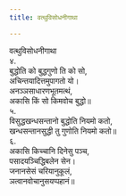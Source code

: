 ```yaml
---
title: वत्थुविसोधनीगाथा

---
```

वत्थुविसोधनीगाथा  
४.  
बुद्धोति को बुद्धगुणो ति को सो,  
अचिन्तयादित्तमुपागतो यो।  
अनञ्‍ञसाधारणभूतमत्थं,  
अकासि किं सो किमवोच बुद्धो॥  
५.  
विसुद्धखन्धसन्तानो बुद्धोति नियमो कतो,  
खन्धसन्तानसुद्धी तु गुणोति नियमो कतो॥  
६.  
अकासि किच्‍चानि दिनेसु पञ्‍च,  
पसादयञ्‍चिद्धिबलेन सेन।  
जनानसेसं चरियानुकूलं,  
ञत्वानवोचानुसयप्पहानं॥  